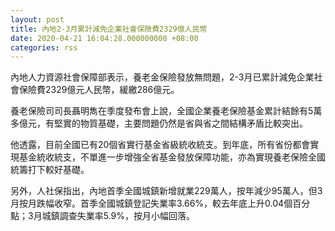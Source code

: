 ```yaml
---
layout: post
title: 內地2-3月累計減免企業社會保險費2329億人民幣
date: 2020-04-21 16:04:28.000000000 +08:00
categories: rss
---
```


內地人力資源社會保障部表示，養老金保險發放無問題，2-3月已累計減免企業社會保險費2329億元人民幣，緩繳286億元。

養老保險司司長聶明雋在季度發布會上說，全國企業養老保險基金累計結餘有5萬多億元，有堅實的物質基礎，主要問題仍然是省與省之間結構矛盾比較突出。

他透露，目前全國已有20個省實行基金省級統收統支。到年底，所有省份都會實現基金統收統支，不單進一步增強全省基金發放保障功能，亦為實現養老保險全國統籌打下較好基礎。

另外，人社保指出，內地首季全國城鎮新增就業229萬人，按年減少95萬人，但3月按月跌幅收窄。首季全國城鎮登記失業率3.66%，較去年底上升0.04個百分點；3月城鎮調查失業率5.9%，按月小幅回落。
